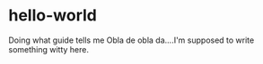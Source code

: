 # hello-world
Doing what guide tells me
Obla de obla da....I'm supposed to write something witty here.

